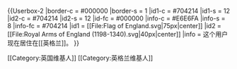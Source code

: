 {{Userbox-2
  |border-c = #000000
  |border-s = 1
  |id1-c     = #704214
  |id1-s     = 12
  |id2-c     = #704214
  |id2-s     = 12
  |id-fc    = #000000
  |info-c   = #E6E6FA
  |info-s   = 8
  |info-fc  = #704214
  |id1      = [[File:Flag of England.svg|75px|center]]
  |id2      = [[File:Royal Arms of England (1198-1340).svg|40px|center]]
  |info     = 这个用户现在居住在[[英格兰]]。
}}

[[Category:英国维基人]]
[[Category:英格兰维基人]]